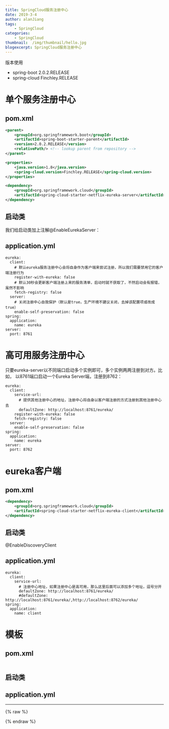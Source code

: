 ```yaml
---
title: SpringCloud服务注册中心
date: 2019-3-4
author: alanJiang
tags:
    - SpringCloud
categories:
    - SpringCloud
thumbnail:  /img/thumbnail/hello.jpg
blogexcerpt: SpringCloud服务注册中心
---
```

版本使用
- spring-boot 2.0.2.RELEASE
- spring-cloud Finchley.RELEASE

# 单个服务注册中心

## pom.xml
```xml
<parent>
    <groupId>org.springframework.boot</groupId>
    <artifactId>spring-boot-starter-parent</artifactId>
    <version>2.0.2.RELEASE</version>
    <relativePath/> <!-- lookup parent from repository -->
</parent>

<properties>
    <java.version>1.8</java.version>
    <spring-cloud.version>Finchley.RELEASE</spring-cloud.version>
</properties>

<dependency>
    <groupId>org.springframework.cloud</groupId>
    <artifactId>spring-cloud-starter-netflix-eureka-server</artifactId>
</dependency>
```

## 启动类
我们给启动类加上注解@EnableEurekaServer：

## application.yml
```
eureka:
  client:
    # 默认eureka服务注册中心会将自身作为客户端来尝试注册，所以我们需要禁用它的客户端注册行为
    register-with-eureka: false
    # 默认30秒会更新客户端注册上来的服务清单，启动时就不获取了，不然启动会有报错，虽然不影响
    fetch-registry: false
  server:
    # 关闭注册中心自我保护（默认是true，生产环境不建议关闭，去掉该配置项或改成true）
    enable-self-preservation: false
spring:
  application:
    name: eureka
server:
  port: 8761
```

# 高可用服务注册中心

只要eureka-server以不同端口启动多个实例即可，多个实例两两注册到对方。比如，
以8761端口启动一个Eureka Server端，注册到8762：
```
eureka:
  client:
    service-url:
      # 提供其他注册中心的地址，注册中心将自身以客户端注册的方式注册到其他注册中心去
      defaultZone: http://localhost:8761/eureka/
    register-with-eureka: false
    fetch-registry: false
  server:
    enable-self-preservation: false
spring:
  application:
    name: eureka
server:
  port: 8762
```

# eureka客户端
## pom.xml
```xml
<dependency>
    <groupId>org.springframework.cloud</groupId>
    <artifactId>spring-cloud-starter-netflix-eureka-client</artifactId>
</dependency>
```
## 启动类
@EnableDiscoveryClient

## application.yml
```
eureka:
  client:
    service-url:
      # 注册中心地址，如果注册中心是高可用，那么这里后面可以添加多个地址，逗号分开
      defaultZone: http://localhost:8761/eureka/
      #defaultZone: http://localhost:8761/eureka/,http://localhost:8762/eureka/
spring:
  application:
    name: client
```

# 模板
## pom.xml
```xml

```
## 启动类
## application.yml

---
{% raw %}
<style>
qq {
     padding: 2px 4px;
     font-size: 90%;
     color: #c7254e;
     background-color: #f9f2f4;
     border-radius: 4px;
 }
</style>
{% endraw %}
